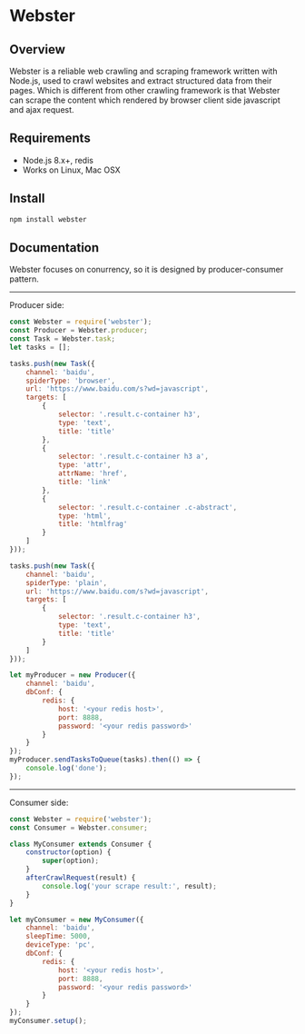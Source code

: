 # Webster

## Overview
Webster is a reliable web crawling and scraping framework written with Node.js, used to crawl websites and extract structured data from their pages. Which is different from other crawling framework is that Webster can scrape the content which rendered by browser client side javascript and ajax request.

## Requirements
- Node.js 8.x+, redis
- Works on Linux, Mac OSX

## Install
```bash
npm install webster
```

## Documentation
Webster focuses on conurrency, so it is designed by producer-consumer pattern.

------
Producer side:

```javascript
const Webster = require('webster');
const Producer = Webster.producer;
const Task = Webster.task;
let tasks = [];

tasks.push(new Task({
    channel: 'baidu',
    spiderType: 'browser',
    url: 'https://www.baidu.com/s?wd=javascript',
    targets: [
        {
            selector: '.result.c-container h3',
            type: 'text',
            title: 'title'
        },
        {
            selector: '.result.c-container h3 a',
            type: 'attr',
            attrName: 'href',
            title: 'link'
        },
        {
            selector: '.result.c-container .c-abstract',
            type: 'html',
            title: 'htmlfrag'
        }
    ]
}));

tasks.push(new Task({
    channel: 'baidu',
    spiderType: 'plain',
    url: 'https://www.baidu.com/s?wd=javascript',
    targets: [
        {
            selector: '.result.c-container h3',
            type: 'text',
            title: 'title'
        }
    ]
}));

let myProducer = new Producer({
    channel: 'baidu',
    dbConf: {
        redis: {
            host: '<your redis host>',
            port: 8888,
            password: '<your redis password>'
        }
    }
});
myProducer.sendTasksToQueue(tasks).then(() => {
    console.log('done');
});
````
------
Consumer side:

```javascript
const Webster = require('webster');
const Consumer = Webster.consumer;

class MyConsumer extends Consumer {
    constructor(option) {
        super(option);
    }
    afterCrawlRequest(result) {
        console.log('your scrape result:', result);
    }
}

let myConsumer = new MyConsumer({
    channel: 'baidu',
    sleepTime: 5000,
    deviceType: 'pc',
    dbConf: {
        redis: {
            host: '<your redis host>',
            port: 8888,
            password: '<your redis password>'
        }
    }
});
myConsumer.setup();
```